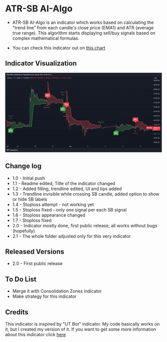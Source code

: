 # ATR-SB AI-Algo
* ATR-SB AI-Algo is an indicator which works based on calculating the "trend line" from each candle's close price (EMA1) and ATR (average true range). This algorithm starts displaying sell/buy signals based on complex mathematical formulas.

* You can check this indicator out on [this chart](https://www.tradingview.com/chart/dAfm1Hmv/?symbol=BINANCE%3ABTCUSD)

## Indicator Visualization
![Showcase](img2.0.png)

## Change log
* 1.0 - Initial push
* 1.1 - Readme edited, Title of the indicator changed
* 1.2 - Added filling, trendline edited, UI and tips added
* 1.3 - Trendline invisible while crossing SB candle, added option to show or hide SB labels
* 1.4 - Stoploss attempt - not working yet
* 1.5 - Stoploss fixed - only one signal per each SB signal
* 1.6 - Stoploss appearance changed
* 1.7 - Stoploss fixed
* 2.0 - Indicator mostly done, first public release, all works without bugs (hopefully)
* 2.1 - The whole folder adjusted only for this very indicator

## Released Versions
* 2.0 - First public release

## To Do List
* Merge it with Consolidation Zones indicator
* Make strategy for this indicator

## Credits
This indicator is inspired by "UT Bot" indicator. My code basically works on it, but I created my version of it. If you want to get some more information about this indicator click [here](https://theforexgeek.com/ut-bot-alerts-indicator/)